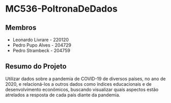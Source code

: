 # MC536-PoltronaDeDados

## Membros

* Leonardo Livrare - 220120
* Pedro Pupo Alves - 204729
* Pedro Strambeck - 204759

## Resumo do Projeto

Utilizar dados sobre a pandemia de COVID-19 de diversos países, no ano de 2020, e relacioná-los a outros dados como índices educacionais e de desenvolvimento econômicos, buscando visualizar quais aspectos estão atrelados a resposta de cada país diante da pandemia.

